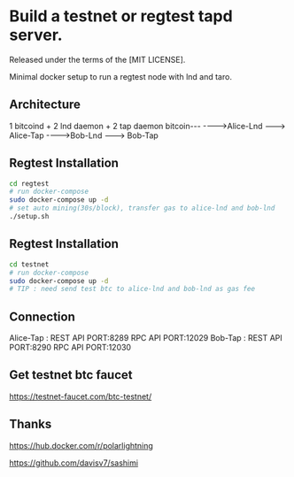 # Build a testnet or regtest tapd server.
Released under the terms of the [MIT LICENSE].

Minimal docker setup to run a regtest node with lnd and taro.

## Architecture
1 bitcoind + 2 lnd daemon + 2 tap daemon
    bitcoin---
        ---->Alice-Lnd ---> Alice-Tap
        ---->Bob-Lnd ---> Bob-Tap


## Regtest Installation
``` bash
cd regtest
# run docker-compose
sudo docker-compose up -d
# set auto mining(30s/block), transfer gas to alice-lnd and bob-lnd
./setup.sh
```

## Regtest Installation
``` bash
cd testnet
# run docker-compose
sudo docker-compose up -d
# TIP : need send test btc to alice-lnd and bob-lnd as gas fee
```

## Connection
Alice-Tap : 
    REST API PORT:8289
    RPC API PORT:12029
Bob-Tap : 
    REST API PORT:8290
    RPC API PORT:12030

## Get testnet btc faucet
https://testnet-faucet.com/btc-testnet/

## Thanks
https://hub.docker.com/r/polarlightning

https://github.com/davisv7/sashimi

